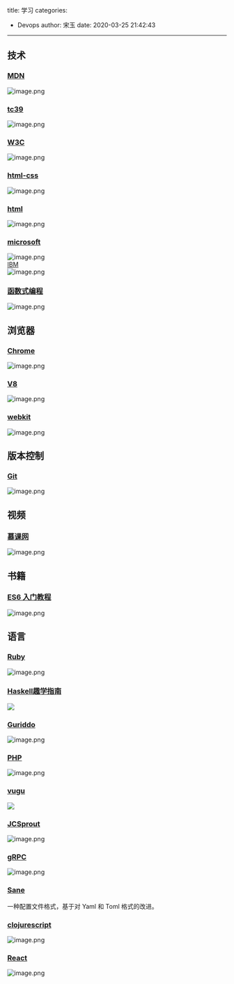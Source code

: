 title: 学习
categories:
 - Devops
author: 宋玉
date: 2020-03-25 21:42:43
---

## 技术

### [MDN](https://developer.mozilla.org/zh-CN/)
![image.png](https://cdn.nlark.com/yuque/0/2020/png/394169/1585101466097-9464e84f-f8a3-44f9-a12b-087355b108d5.png#align=left&display=inline&height=764&name=image.png&originHeight=1528&originWidth=2878&size=499093&status=done&style=none&width=1439)

### [tc39](https://tc39.es/)
![image.png](https://cdn.nlark.com/yuque/0/2020/png/394169/1585101537394-7f6ebe72-efbd-4208-9fc8-33b6509c9579.png#align=left&display=inline&height=763&name=image.png&originHeight=1526&originWidth=2880&size=324047&status=done&style=none&width=1440)

### [W3C](https://www.w3.org/)
![image.png](https://cdn.nlark.com/yuque/0/2020/png/394169/1585101569407-5b3f00f9-ca6f-4861-835c-16cf52656686.png#align=left&display=inline&height=765&name=image.png&originHeight=1530&originWidth=2874&size=694163&status=done&style=none&width=1437)

### [html-css](https://learn.shayhowe.com/html-css/)
![image.png](https://cdn.nlark.com/yuque/0/2020/png/394169/1585142562631-a540cb46-18ef-4d5a-bcef-6e15dc2e628b.png#align=left&display=inline&height=761&name=image.png&originHeight=1522&originWidth=2874&size=417478&status=done&style=none&width=1437)

### [html](https://html.com/)
![image.png](https://cdn.nlark.com/yuque/0/2020/png/394169/1585142658504-b641c763-915b-4be1-a0c3-799587cb61df.png#align=left&display=inline&height=765&name=image.png&originHeight=1530&originWidth=2880&size=742502&status=done&style=none&width=1440)

### [microsoft](https://docs.microsoft.com/zh-cn/)
![image.png](https://cdn.nlark.com/yuque/0/2020/png/394169/1585101643252-f7452bc0-36c2-418d-b4e2-c821693ce10b.png#align=left&display=inline&height=761&name=image.png&originHeight=1522&originWidth=2878&size=444629&status=done&style=none&width=1439)<br />[IBM](https://www.ibm.com/support/knowledgecenter/)<br />![image.png](https://cdn.nlark.com/yuque/0/2020/png/394169/1585101689166-d0890151-6a1d-4150-a037-42b49eba3b1c.png#align=left&display=inline&height=765&name=image.png&originHeight=1530&originWidth=2874&size=1791047&status=done&style=none&width=1437)

### [函数式编程](https://llh911001.gitbooks.io/mostly-adequate-guide-chinese/content/)
![image.png](https://cdn.nlark.com/yuque/0/2020/png/394169/1585143207188-e69a0974-a72b-4adb-a90a-7cd9eb75202a.png#align=left&display=inline&height=763&name=image.png&originHeight=1526&originWidth=2870&size=539145&status=done&style=none&width=1435)

## 浏览器

### [Chrome](https://developers.google.com/web/updates/2019/05/devtools)
![image.png](https://cdn.nlark.com/yuque/0/2020/png/394169/1585142223969-0a77d8fa-f9a7-4f55-bb49-e7505becb667.png#align=left&display=inline&height=763&name=image.png&originHeight=1526&originWidth=2876&size=1911738&status=done&style=none&width=1438)

### [V8](https://v8.dev/)
![image.png](https://cdn.nlark.com/yuque/0/2020/png/394169/1585142378091-dd4a92ff-8396-4697-a84e-99c58e83cadf.png#align=left&display=inline&height=772&name=image.png&originHeight=1544&originWidth=2880&size=427003&status=done&style=none&width=1440)

### [webkit](https://webkit.org/)
![image.png](https://cdn.nlark.com/yuque/0/2020/png/394169/1585142021596-44abcadd-51e5-438d-839a-590a3cc48917.png#align=left&display=inline&height=760&name=image.png&originHeight=1520&originWidth=2880&size=2383363&status=done&style=none&width=1440)

## 版本控制

### [Git](https://git-scm.com/book/zh/v2)
![image.png](https://cdn.nlark.com/yuque/0/2020/png/394169/1585142291926-a542d531-71f8-483c-b0d1-15a97a7ed9b6.png#align=left&display=inline&height=760&name=image.png&originHeight=1520&originWidth=2880&size=1191899&status=done&style=none&width=1440)

## 视频

### [慕课网](https://www.imooc.com/)
![image.png](https://cdn.nlark.com/yuque/0/2020/png/394169/1585141850574-2bf8c640-97a4-4227-a5b6-ed3669ac5f5b.png#align=left&display=inline&height=766&name=image.png&originHeight=1532&originWidth=2880&size=1307939&status=done&style=none&width=1440)

## 书籍

### [ES6 入门教程](https://es6.ruanyifeng.com/)
![image.png](https://cdn.nlark.com/yuque/0/2020/png/394169/1585141835631-c84a8e8e-de83-4db1-9f35-69b393c9640b.png#align=left&display=inline&height=765&name=image.png&originHeight=1530&originWidth=2874&size=1212210&status=done&style=none&width=1437)

## 语言

### [Ruby](https://i-love-ruby.gitlab.io/)
![image.png](https://cdn.nlark.com/yuque/0/2020/png/394169/1583193413542-eb7b220e-4c1e-446b-ab6c-41c69c92a65f.png#align=left&display=inline&height=760&name=image.png&originHeight=1520&originWidth=2880&size=491974&status=done&style=none&width=1440)

### [Haskell趣学指南](http://fleurer.github.io/lyah/)
![](https://cdn.nlark.com/yuque/0/2020/png/394169/1583055009073-f838ceb5-018f-4f63-8921-8d219a4e72a2.png#align=left&display=inline&height=769&originHeight=769&originWidth=1440&size=0&status=done&style=none&width=1440)

### [Guriddo](http://guriddo.net/?page_id=124250)
![image.png](https://cdn.nlark.com/yuque/0/2020/png/394169/1583193518527-42b84221-68bf-48ec-81d9-da8c4fc4e000.png#align=left&display=inline&height=763&name=image.png&originHeight=1526&originWidth=2880&size=388071&status=done&style=none&width=1440)

### [PHP](https://www.php.net/)
![image.png](https://cdn.nlark.com/yuque/0/2020/png/394169/1583560723481-a97ebf9b-adda-4b92-a1d7-c4a0a8da9ba3.png#align=left&display=inline&height=762&name=image.png&originHeight=1524&originWidth=2874&size=508369&status=done&style=none&width=1437)

### [vugu](https://www.vugu.org/doc/start)
![](https://cdn.nlark.com/yuque/0/2020/png/394169/1583055009037-e19c4fd9-cb28-415b-b3b1-f54a081fc084.png#align=left&display=inline&height=769&originHeight=769&originWidth=1440&size=0&status=done&style=none&width=1440)

### [JCSprout](https://crossoverjie.top/JCSprout/#/)
![image.png](https://cdn.nlark.com/yuque/0/2020/png/394169/1583193659073-cb6d5f45-b25e-4235-b730-92bd3ca73276.png#align=left&display=inline&height=739&name=image.png&originHeight=1478&originWidth=2880&size=1902463&status=done&style=none&width=1440)

### [gRPC](http://doc.oschina.net/grpc?t=60134)
![image.png](https://cdn.nlark.com/yuque/0/2020/png/394169/1583193631043-db371e09-9f1b-4df9-9904-1f394601202b.png#align=left&display=inline&height=761&name=image.png&originHeight=1522&originWidth=2876&size=385284&status=done&style=none&width=1438)

### [Sane](https://opensource.bloom.sh/sane)<br />
一种配置文件格式，基于对 Yaml 和 Toml 格式的改进。

### [clojurescript](https://www.learn-clojurescript.com/)
![image.png](https://cdn.nlark.com/yuque/0/2020/png/394169/1585143018776-e512be3f-d5a8-4557-bc1b-20490f72f06d.png#align=left&display=inline&height=763&name=image.png&originHeight=1526&originWidth=2870&size=2762437&status=done&style=none&width=1435)

### [React](http://huziketang.mangojuice.top/books/react/)
![image.png](https://cdn.nlark.com/yuque/0/2020/png/394169/1585143317415-e7e891fc-8109-4bda-ae08-91b85b8d2554.png#align=left&display=inline&height=760&name=image.png&originHeight=1520&originWidth=2880&size=401508&status=done&style=none&width=1440)

